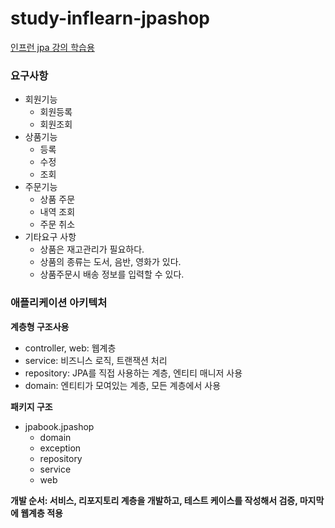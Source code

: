 # study-inflearn-jpashop
[인프런 jpa 강의 학습용](https://www.inflearn.com/course/%EC%8A%A4%ED%94%84%EB%A7%81%EB%B6%80%ED%8A%B8-JPA-%ED%99%9C%EC%9A%A9-1/)

### 요구사항
- 회원기능
	- 회원등록
	- 회원조회
- 상품기능
	- 등록
	- 수정
	- 조회
- 주문기능
	- 상품 주문
	- 내역 조회
	- 주문 취소
- 기타요구 사항
	- 상품은 재고관리가 필요하다.
	- 상품의 종류는 도서, 음반, 영화가 있다.
	- 상품주문시 배송 정보를 입력할 수 있다.

### 애플리케이션 아키텍처
**계층형 구조사용**
- controller, web: 웹계층
- service: 비즈니스 로직, 트랜잭션 처리
- repository: JPA를 직접 사용하는 계층, 엔티티 매니저 사용
- domain: 엔티티가 모여있는 계층, 모든 계층에서 사용

**패키지 구조**
- jpabook.jpashop
	- domain
	- exception
	- repository
	- service
	- web
	 
**개발 순서: 서비스, 리포지토리 계층을 개발하고, 테스트 케이스를 작성해서 검증, 마지막에 웹계층 적용**
	  

